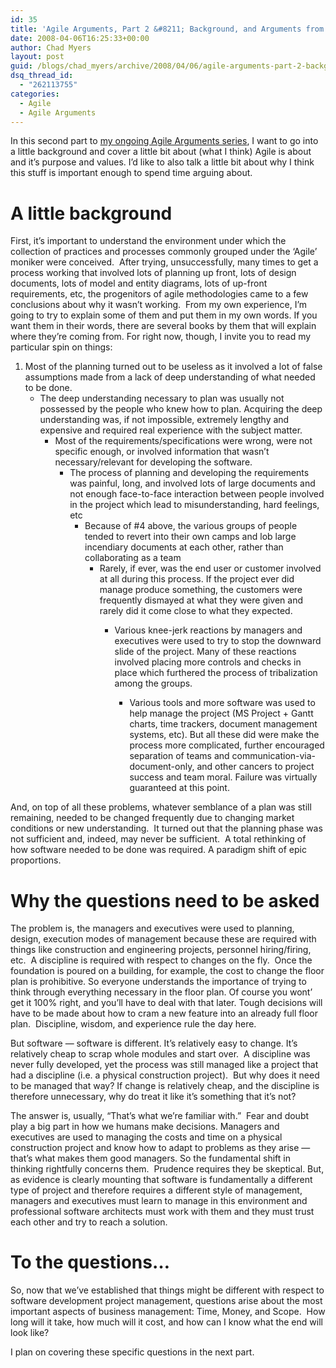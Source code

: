 ```yaml
---
id: 35
title: 'Agile Arguments, Part 2 &#8211; Background, and Arguments from Fear'
date: 2008-04-06T16:25:33+00:00
author: Chad Myers
layout: post
guid: /blogs/chad_myers/archive/2008/04/06/agile-arguments-part-2-background-and-arguments-from-fear.aspx
dsq_thread_id:
  - "262113755"
categories:
  - Agile
  - Agile Arguments
---
```

In this second part to [my ongoing Agile Arguments series](http://www.lostechies.com/blogs/chad_myers/archive/2008/04/03/agile-arguments-part-1-the-kickoff.aspx), I want to go into a little background and cover a little bit about (what I think) Agile is about and it&#8217;s purpose and values. I&#8217;d like to also talk a little bit about why I think this stuff is important enough to spend time arguing about. 

# A little background

First, it&#8217;s important to understand the environment under which the collection of practices and processes commonly grouped under the &#8216;Agile&#8217; moniker were conceived.&nbsp; After trying, unsuccessfully, many times to get a process working that involved lots of planning up front, lots of design documents, lots of model and entity diagrams, lots of up-front requirements, etc, the progenitors of agile methodologies came to a few conclusions about why it wasn&#8217;t working.&nbsp; From my own experience, I&#8217;m going to try to explain some of them and put them in my own words. If you want them in their words, there are several books by them that will explain where they&#8217;re coming from. For right now, though, I invite you to read my particular spin on things: 

  1. Most of the planning turned out to be useless as it involved a lot of false assumptions made from a lack of deep understanding of what needed to be done. 
      * The deep understanding necessary to plan was usually not possessed by the people who knew how to plan. Acquiring the deep understanding was, if not impossible, extremely lengthy and expensive and required real experience with the subject matter. 
          * Most of the requirements/specifications were wrong, were not specific enough, or involved information that wasn&#8217;t necessary/relevant for developing the software. 
              * The process of planning and developing the requirements was painful, long, and involved lots of large documents and not enough face-to-face interaction between people involved in the project which lead to misunderstanding, hard feelings, etc 
                  * Because of #4 above, the various groups of people tended to revert into their own camps and lob large incendiary documents at each other, rather than collaborating as a team 
                      * Rarely, if ever, was the end user or customer involved at all during this process. If the project ever did manage produce something, the customers were frequently dismayed at what they were given and rarely did it come close to what they expected. 
                          * Various knee-jerk reactions by managers and executives were used to try to stop the downward slide of the project. Many of these reactions involved placing more controls and checks in place which furthered the process of tribalization among the groups. 
                              * Various tools and more software was used to help manage the project (MS Project + Gantt&nbsp; charts, time trackers, document management systems, etc). But all these did were make the process more complicated, further encouraged separation of teams and communication-via-document-only, and other cancers to project success and team moral. Failure was virtually guaranteed at this point.</ol> 
                            And, on top of all these problems, whatever semblance of a plan was still remaining, needed to be changed frequently due to changing market conditions or new understanding.&nbsp; It turned out that the planning phase was not sufficient and, indeed, may never be sufficient.&nbsp; A total rethinking of how software needed to be done was required. A paradigm shift of epic proportions.
                            
                            # Why the questions need to be asked
                            
                            The problem is, the managers and executives were used to planning, design, execution modes of management because these are required with things like construction and engineering projects, personnel hiring/firing, etc.&nbsp; A discipline is required with respect to changes on the fly.&nbsp; Once the foundation is poured on a building, for example, the cost to change the floor plan is prohibitive. So everyone understands the importance of trying to think through everything necessary in the floor plan. Of course you wont&#8217; get it 100% right, and you&#8217;ll have to deal with that later. Tough decisions will have to be made about how to cram a new feature into an already full floor plan.&nbsp; Discipline, wisdom, and experience rule the day here.
                            
                            But software &#8212; software is different. It&#8217;s relatively easy to change. It&#8217;s relatively cheap to scrap whole modules and start over.&nbsp; A discipline was never fully developed, yet the process was still managed like a project that had a discipline (i.e. a physical construction project).&nbsp; But why does it need to be managed that way? If change is relatively cheap, and the discipline is therefore unnecessary, why do treat it like it&#8217;s something that it&#8217;s not? 
                            
                            The answer is, usually, &#8220;That&#8217;s what we&#8217;re familiar with.&#8221;&nbsp; Fear and doubt play a big part in how we humans make decisions. Managers and executives are used to managing the costs and time on a physical construction project and know how to adapt to problems as they arise &#8212; that&#8217;s what makes them good managers. So the fundamental shift in thinking rightfully concerns them.&nbsp; Prudence requires they be skeptical. But, as evidence is clearly mounting that software is fundamentally a different type of project and therefore requires a different style of management, managers and executives must learn to manage in this environment and professional software architects must work with them and they must trust each other and try to reach a solution.
                            
                            # To the questions&#8230;
                            
                            So, now that we&#8217;ve established that things might be different with respect to software development project management, questions arise about the most important aspects of business management: Time, Money, and Scope.&nbsp; How long will it take, how much will it cost, and how can I know what the end will look like?
                            
                            I plan on covering these specific questions in the next part.